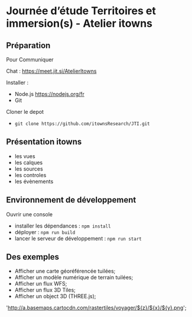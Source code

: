 # Journée d’étude Territoires et immersion(s) - Atelier itowns

## Préparation

Pour Communiquer

Chat : https://meet.jit.si/AtelierItowns

Installer :

* Node.js https://nodejs.org/fr
* Git

Cloner le depot

* `git clone https://github.com/itownsResearch/JTI.git`


## Présentation itowns

* les vues
* les calques
* les sources
* les controles
* les évènements

## Environnement de développement

Ouvrir une console

* installer les dépendances : `npm install`
* déployer : `npm run build`
* lancer le serveur de développement : `npm run start`

## Des exemples

* Afficher une carte géoréférencée tuilées;
* Afficher un modèle numérique de terrain tuilées;
* Afficher un flux WFS;
* Afficher un flux 3D Tiles;
* Afficher un object 3D (THREE.js);

'http://a.basemaps.cartocdn.com/rastertiles/voyager/${z}/${x}/${y}.png';







